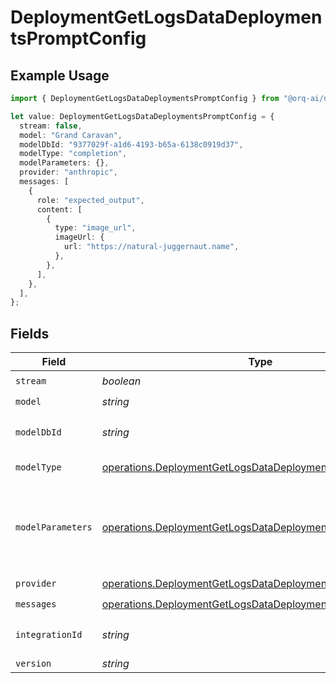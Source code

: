 # DeploymentGetLogsDataDeploymentsPromptConfig

## Example Usage

```typescript
import { DeploymentGetLogsDataDeploymentsPromptConfig } from "@orq-ai/node/models/operations";

let value: DeploymentGetLogsDataDeploymentsPromptConfig = {
  stream: false,
  model: "Grand Caravan",
  modelDbId: "9377029f-a1d6-4193-b65a-6138c0919d37",
  modelType: "completion",
  modelParameters: {},
  provider: "anthropic",
  messages: [
    {
      role: "expected_output",
      content: [
        {
          type: "image_url",
          imageUrl: {
            url: "https://natural-juggernaut.name",
          },
        },
      ],
    },
  ],
};
```

## Fields

| Field                                                                                                                                    | Type                                                                                                                                     | Required                                                                                                                                 | Description                                                                                                                              |
| ---------------------------------------------------------------------------------------------------------------------------------------- | ---------------------------------------------------------------------------------------------------------------------------------------- | ---------------------------------------------------------------------------------------------------------------------------------------- | ---------------------------------------------------------------------------------------------------------------------------------------- |
| `stream`                                                                                                                                 | *boolean*                                                                                                                                | :heavy_check_mark:                                                                                                                       | N/A                                                                                                                                      |
| `model`                                                                                                                                  | *string*                                                                                                                                 | :heavy_check_mark:                                                                                                                       | N/A                                                                                                                                      |
| `modelDbId`                                                                                                                              | *string*                                                                                                                                 | :heavy_check_mark:                                                                                                                       | The id of the resource                                                                                                                   |
| `modelType`                                                                                                                              | [operations.DeploymentGetLogsDataDeploymentsModelType](../../models/operations/deploymentgetlogsdatadeploymentsmodeltype.md)             | :heavy_check_mark:                                                                                                                       | The type of the model                                                                                                                    |
| `modelParameters`                                                                                                                        | [operations.DeploymentGetLogsDataDeploymentsModelParameters](../../models/operations/deploymentgetlogsdatadeploymentsmodelparameters.md) | :heavy_check_mark:                                                                                                                       | Model Parameters: Not all parameters apply to every model                                                                                |
| `provider`                                                                                                                               | [operations.DeploymentGetLogsDataDeploymentsProvider](../../models/operations/deploymentgetlogsdatadeploymentsprovider.md)               | :heavy_check_mark:                                                                                                                       | N/A                                                                                                                                      |
| `messages`                                                                                                                               | [operations.DeploymentGetLogsDataDeploymentsMessages](../../models/operations/deploymentgetlogsdatadeploymentsmessages.md)[]             | :heavy_check_mark:                                                                                                                       | N/A                                                                                                                                      |
| `integrationId`                                                                                                                          | *string*                                                                                                                                 | :heavy_minus_sign:                                                                                                                       | The id of the resource                                                                                                                   |
| `version`                                                                                                                                | *string*                                                                                                                                 | :heavy_minus_sign:                                                                                                                       | N/A                                                                                                                                      |